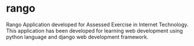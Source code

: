 # rango
Rango Application developed for Assessed Exercise in Internet Technology.  
This application has been developed for learning web development using python language and django web development framework. 
